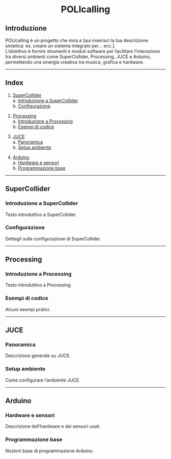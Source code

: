 <h1 align="center">POLIcalling</h1>

## Introduzione

POLIcalling è un progetto che mira a [qui inserisci la tua descrizione sintetica: es. creare un sistema integrato per... ecc.].  
L’obiettivo è fornire strumenti e moduli software per facilitare l’interazione tra diversi ambienti come SuperCollider, Processing, JUCE e Arduino, permettendo una sinergia creativa tra musica, grafica e hardware.

---

## Index

1. [SuperCollider](#supercollider)  
   a. [Introduzione a SuperCollider](#introduzione-a-supercollider)  
   b. [Configurazione](#configurazione)  

2. [Processing](#processing)  
   a. [Introduzione a Processing](#introduzione-a-processing)  
   b. [Esempi di codice](#esempi-di-codice)  

3. [JUCE](#juce)  
   a. [Panoramica](#panoramica)  
   b. [Setup ambiente](#setup-ambiente)  

4. [Arduino](#arduino)  
   a. [Hardware e sensori](#hardware-e-sensori)  
   b. [Programmazione base](#programmazione-base)  

---

## SuperCollider

### Introduzione a SuperCollider

Testo introduttivo a SuperCollider.

### Configurazione

Dettagli sulla configurazione di SuperCollider.

---

## Processing

### Introduzione a Processing

Testo introduttivo a Processing.

### Esempi di codice

Alcuni esempi pratici.

---

## JUCE

### Panoramica

Descrizione generale su JUCE.

### Setup ambiente

Come configurare l’ambiente JUCE.

---

## Arduino

### Hardware e sensori

Descrizione dell’hardware e dei sensori usati.

### Programmazione base

Nozioni base di programmazione Arduino.
